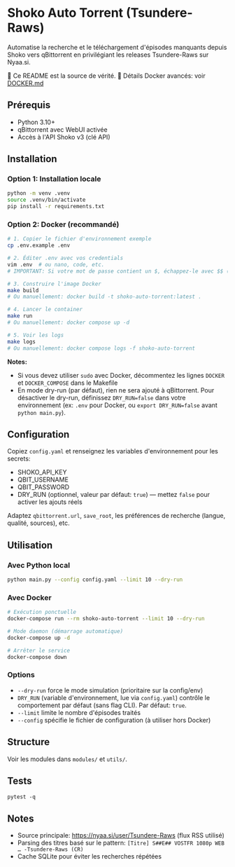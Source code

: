 # Shoko Auto Torrent (Tsundere-Raws)

Automatise la recherche et le téléchargement d'épisodes manquants depuis Shoko vers qBittorrent en privilégiant les releases Tsundere-Raws sur Nyaa.si.

📖 Ce README est la source de vérité. 🐳 Détails Docker avancés: voir [DOCKER.md](DOCKER.md)

## Prérequis
- Python 3.10+
- qBittorrent avec WebUI activée
- Accès à l'API Shoko v3 (clé API)

## Installation

### Option 1: Installation locale
```bash
python -m venv .venv
source .venv/bin/activate
pip install -r requirements.txt
```

### Option 2: Docker (recommandé)
```bash
# 1. Copier le fichier d'environnement exemple
cp .env.example .env

# 2. Éditer .env avec vos credentials
vim .env  # ou nano, code, etc.
# IMPORTANT: Si votre mot de passe contient un $, échappez-le avec $$ (ex: pass$$word)

# 3. Construire l'image Docker
make build
# Ou manuellement: docker build -t shoko-auto-torrent:latest .

# 4. Lancer le container
make run
# Ou manuellement: docker compose up -d

# 5. Voir les logs
make logs
# Ou manuellement: docker compose logs -f shoko-auto-torrent
```

**Notes:**
- Si vous devez utiliser `sudo` avec Docker, décommentez les lignes `DOCKER` et `DOCKER_COMPOSE` dans le Makefile
- En mode dry-run (par défaut), rien ne sera ajouté à qBittorrent. Pour désactiver le dry-run, définissez `DRY_RUN=false` dans votre environnement (ex: `.env` pour Docker, ou `export DRY_RUN=false` avant `python main.py`).

## Configuration
Copiez `config.yaml` et renseignez les variables d'environnement pour les secrets:
- SHOKO_API_KEY
- QBIT_USERNAME
- QBIT_PASSWORD
- DRY_RUN (optionnel, valeur par défaut: `true`) — mettez `false` pour activer les ajouts réels

Adaptez `qbittorrent.url`, `save_root`, les préférences de recherche (langue, qualité, sources), etc.

## Utilisation

### Avec Python local
```bash
python main.py --config config.yaml --limit 10 --dry-run
```

### Avec Docker
```bash
# Exécution ponctuelle
docker-compose run --rm shoko-auto-torrent --limit 10 --dry-run

# Mode daemon (démarrage automatique)
docker-compose up -d

# Arrêter le service
docker-compose down
```

### Options
- `--dry-run` force le mode simulation (prioritaire sur la config/env)
- `DRY_RUN` (variable d'environnement, lue via `config.yaml`) contrôle le comportement par défaut (sans flag CLI). Par défaut: `true`.
- `--limit` limite le nombre d'épisodes traités
- `--config` spécifie le fichier de configuration (à utiliser hors Docker)

## Structure
Voir les modules dans `modules/` et `utils/`.

## Tests
```
pytest -q
```

## Notes
- Source principale: https://nyaa.si/user/Tsundere-Raws (flux RSS utilisé)
- Parsing des titres basé sur le pattern: `[Titre] S##E## VOSTFR 1080p WEB … -Tsundere-Raws (CR)`
- Cache SQLite pour éviter les recherches répétées
